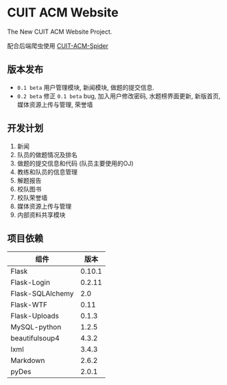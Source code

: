 # CUIT ACM Website

The New CUIT ACM Website Project.

配合后端爬虫使用 [CUIT-ACM-Spider](https://github.com/Raynxxx/CUIT-ACM-Spider)

## 版本发布
* `0.1 beta` 用户管理模块, 新闻模块, 做题的提交信息.
* `0.2 beta` 修正 `0.1 beta` bug, 加入用户修改密码, 水题榜界面更新, 新版首页, 媒体资源上传与管理, 荣誉墙

## 开发计划
1. 新闻
2. 队员的做题情况及排名
3. 做题的提交信息和代码 (队员主要使用的OJ)
4. 教练和队员的信息管理
5. 解题报告
6. 校队图书
7. 校队荣誉墙
8. 媒体资源上传与管理
9. 内部资料共享模块

## 项目依赖
|组件|版本|
|----|----|
|Flask|0.10.1|
|Flask-Login|0.2.11|
|Flask-SQLAlchemy|2.0|
|Flask-WTF|0.11|
|Flask-Uploads|0.1.3|
|MySQL-python|1.2.5|
|beautifulsoup4|4.3.2|
|lxml|3.4.3|
|Markdown|2.6.2|
|pyDes|2.0.1|
